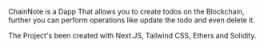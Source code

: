 ChainNote is a Dapp That allows you to create todos on the Blockchain, further you can perform operations like update the todo and even delete it.

The Project's been created with Next.JS, Tailwind CSS, Ethers and Solidity.
